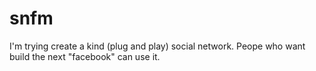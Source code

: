 # snfm
I'm trying create a kind (plug and play) social network. Peope who want build the next "facebook" can use it.
